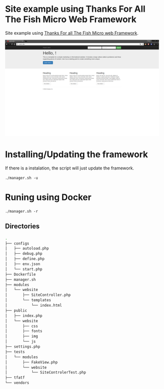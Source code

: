 # Site example using Thanks For All The Fish Micro Web Framework

Site example using [Thanks For all The Fish Micro web Framework](https://github.com/delete/thanksforallthefish).


![Home page](screenshots/home.png "Home page")

# Installing/Updating the framework

If there is a instalation, the script will just update the framework.

`./manager.sh -u `

# Runing using Docker

`./manager.sh -r `

## Directories

```sh
.
├── configs
│   ├── autoload.php
│   ├── debug.php
│   ├── define.php
│   ├── env.json
│   └── start.php
├── Dockerfile
├── manager.sh
├── modules
│   └── website
│       ├── SiteController.php
│       └── templates
│           └── index.html
├── public
│   ├── index.php
│   └── website
│       ├── css
│       ├── fonts
│       ├── img
│       └── js
├── settings.php
├── tests
│   └── modules
│       ├── FakeView.php
│       └── website
│           └── SiteControlerTest.php
├── tfatf
└── vendors
```